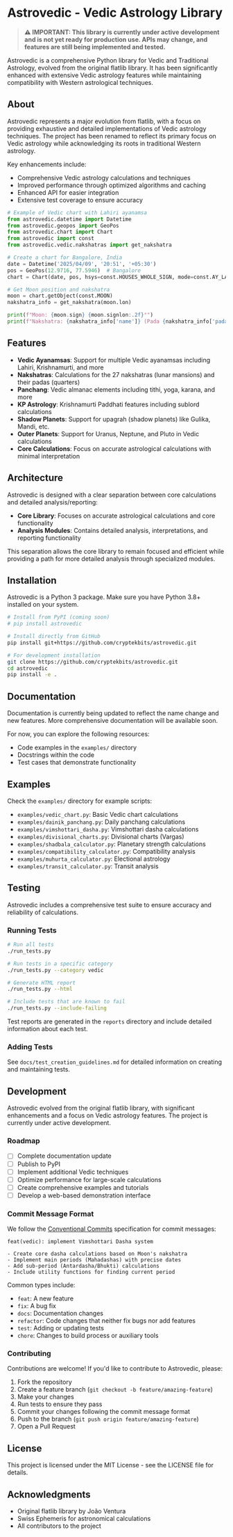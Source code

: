 # Astrovedic - Vedic Astrology Library

> **⚠️ IMPORTANT: This library is currently under active development and is not yet ready for production use. APIs may change, and features are still being implemented and tested.**

Astrovedic is a comprehensive Python library for Vedic and Traditional Astrology, evolved from the original flatlib library. It has been significantly enhanced with extensive Vedic astrology features while maintaining compatibility with Western astrological techniques.

## About

Astrovedic represents a major evolution from flatlib, with a focus on providing exhaustive and detailed implementations of Vedic astrology techniques. The project has been renamed to reflect its primary focus on Vedic astrology while acknowledging its roots in traditional Western astrology.

Key enhancements include:
- Comprehensive Vedic astrology calculations and techniques
- Improved performance through optimized algorithms and caching
- Enhanced API for easier integration
- Extensive test coverage to ensure accuracy

```python
# Example of Vedic chart with Lahiri ayanamsa
from astrovedic.datetime import Datetime
from astrovedic.geopos import GeoPos
from astrovedic.chart import Chart
from astrovedic import const
from astrovedic.vedic.nakshatras import get_nakshatra

# Create a chart for Bangalore, India
date = Datetime('2025/04/09', '20:51', '+05:30')
pos = GeoPos(12.9716, 77.5946)  # Bangalore
chart = Chart(date, pos, hsys=const.HOUSES_WHOLE_SIGN, mode=const.AY_LAHIRI)

# Get Moon position and nakshatra
moon = chart.getObject(const.MOON)
nakshatra_info = get_nakshatra(moon.lon)

print(f"Moon: {moon.sign} {moon.signlon:.2f}°")
print(f"Nakshatra: {nakshatra_info['name']} (Pada {nakshatra_info['pada']})")
```

## Features

- **Vedic Ayanamsas**: Support for multiple Vedic ayanamsas including Lahiri, Krishnamurti, and more
- **Nakshatras**: Calculations for the 27 nakshatras (lunar mansions) and their padas (quarters)
- **Panchang**: Vedic almanac elements including tithi, yoga, karana, and more
- **KP Astrology**: Krishnamurti Paddhati features including sublord calculations
- **Shadow Planets**: Support for upagrah (shadow planets) like Gulika, Mandi, etc.
- **Outer Planets**: Support for Uranus, Neptune, and Pluto in Vedic calculations
- **Core Calculations**: Focus on accurate astrological calculations with minimal interpretation

## Architecture

Astrovedic is designed with a clear separation between core calculations and detailed analysis/reporting:

- **Core Library**: Focuses on accurate astrological calculations and core functionality
- **Analysis Modules**: Contains detailed analysis, interpretations, and reporting functionality

This separation allows the core library to remain focused and efficient while providing a path for more detailed analysis through specialized modules.

## Installation

Astrovedic is a Python 3 package. Make sure you have Python 3.8+ installed on your system.

```bash
# Install from PyPI (coming soon)
# pip install astrovedic

# Install directly from GitHub
pip install git+https://github.com/cryptekbits/astrovedic.git

# For development installation
git clone https://github.com/cryptekbits/astrovedic.git
cd astrovedic
pip install -e .
```

## Documentation

Documentation is currently being updated to reflect the name change and new features. More comprehensive documentation will be available soon.

For now, you can explore the following resources:

- Code examples in the `examples/` directory
- Docstrings within the code
- Test cases that demonstrate functionality

## Examples

Check the `examples/` directory for example scripts:

- `examples/vedic_chart.py`: Basic Vedic chart calculations
- `examples/dainik_panchang.py`: Daily panchang calculations
- `examples/vimshottari_dasha.py`: Vimshottari dasha calculations
- `examples/divisional_charts.py`: Divisional charts (Vargas)
- `examples/shadbala_calculator.py`: Planetary strength calculations
- `examples/compatibility_calculator.py`: Compatibility analysis
- `examples/muhurta_calculator.py`: Electional astrology
- `examples/transit_calculator.py`: Transit analysis

## Testing

Astrovedic includes a comprehensive test suite to ensure accuracy and reliability of calculations.

### Running Tests

```bash
# Run all tests
./run_tests.py

# Run tests in a specific category
./run_tests.py --category vedic

# Generate HTML report
./run_tests.py --html

# Include tests that are known to fail
./run_tests.py --include-failing
```

Test reports are generated in the `reports` directory and include detailed information about each test.

### Adding Tests

See `docs/test_creation_guidelines.md` for detailed information on creating and maintaining tests.

## Development

Astrovedic evolved from the original flatlib library, with significant enhancements and a focus on Vedic astrology features. The project is currently under active development.

### Roadmap

- [ ] Complete documentation update
- [ ] Publish to PyPI
- [ ] Implement additional Vedic techniques
- [ ] Optimize performance for large-scale calculations
- [ ] Create comprehensive examples and tutorials
- [ ] Develop a web-based demonstration interface

### Commit Message Format

We follow the [Conventional Commits](https://www.conventionalcommits.org/) specification for commit messages:

```
feat(vedic): implement Vimshottari Dasha system

- Create core dasha calculations based on Moon's nakshatra
- Implement main periods (Mahadashas) with precise dates
- Add sub-period (Antardasha/Bhukti) calculations
- Include utility functions for finding current period
```

Common types include:
- `feat`: A new feature
- `fix`: A bug fix
- `docs`: Documentation changes
- `refactor`: Code changes that neither fix bugs nor add features
- `test`: Adding or updating tests
- `chore`: Changes to build process or auxiliary tools

### Contributing

Contributions are welcome! If you'd like to contribute to Astrovedic, please:

1. Fork the repository
2. Create a feature branch (`git checkout -b feature/amazing-feature`)
3. Make your changes
4. Run tests to ensure they pass
5. Commit your changes following the commit message format
6. Push to the branch (`git push origin feature/amazing-feature`)
7. Open a Pull Request

## License

This project is licensed under the MIT License - see the LICENSE file for details.

## Acknowledgments

- Original flatlib library by João Ventura
- Swiss Ephemeris for astronomical calculations
- All contributors to the project